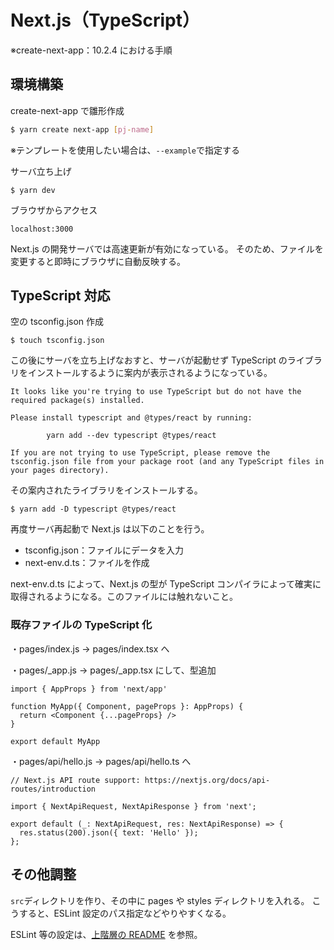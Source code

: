 # Next.js（TypeScript）
※create-next-app：10.2.4 における手順

## 環境構築
create-next-app で雛形作成
```bash
$ yarn create next-app [pj-name]
```
※テンプレートを使用したい場合は、`--example`で指定する

サーバ立ち上げ
```
$ yarn dev
```

ブラウザからアクセス
```
localhost:3000
```
Next.js の開発サーバでは高速更新が有効になっている。 そのため、ファイルを変更すると即時にブラウザに自動反映する。

## TypeScript 対応
空の tsconfig.json 作成
```
$ touch tsconfig.json
```

この後にサーバを立ち上げなおすと、サーバが起動せず TypeScript のライブラリをインストールするように案内が表示されるようになっている。  
```
It looks like you're trying to use TypeScript but do not have the required package(s) installed.

Please install typescript and @types/react by running:

        yarn add --dev typescript @types/react

If you are not trying to use TypeScript, please remove the tsconfig.json file from your package root (and any TypeScript files in your pages directory).
```

その案内されたライブラリをインストールする。
```
$ yarn add -D typescript @types/react
```

再度サーバ再起動で Next.js は以下のことを行う。
- tsconfig.json：ファイルにデータを入力
- next-env.d.ts：ファイルを作成

next-env.d.ts によって、Next.js の型が TypeScript コンパイラによって確実に取得されるようになる。このファイルには触れないこと。

### 既存ファイルの TypeScript 化
・pages/index.js → pages/index.tsx へ

・pages/_app.js → pages/_app.tsx にして、型追加
```tsx
import { AppProps } from 'next/app'

function MyApp({ Component, pageProps }: AppProps) {
  return <Component {...pageProps} />
}

export default MyApp
```

・pages/api/hello.js → pages/api/hello.ts へ
```tsx
// Next.js API route support: https://nextjs.org/docs/api-routes/introduction

import { NextApiRequest, NextApiResponse } from 'next';

export default (_: NextApiRequest, res: NextApiResponse) => {
  res.status(200).json({ text: 'Hello' });
};

```

## その他調整
`src`ディレクトリを作り、その中に pages や styles ディレクトリを入れる。
こうすると、ESLint 設定のパス指定などやりやすくなる。

ESLint 等の設定は、[上階層の README](https://github.com/h-yoshikawa44/dotfiles/blob/main/TypeScript/README.md) を参照。

